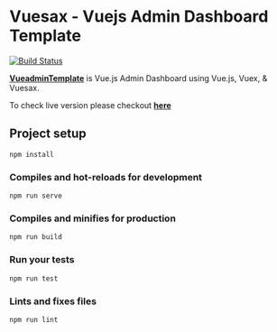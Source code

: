 # Vuesax - Vuejs Admin Dashboard Template

[![Build Status](https://travis-ci.com/kathirr007/VueadminTemplate.svg?branch=master)](https://travis-ci.com/kathirr007/VueadminTemplate)

**[VueadminTemplate](git@github.com:kathirr007/VueadminTemplate)** is Vue.js Admin Dashboard using Vue.js, Vuex, & Vuesax.

To check live version please checkout **[here](https://kathirr007.github.io/VueadminTemplate)**

## Project setup
```
npm install
```

### Compiles and hot-reloads for development
```
npm run serve
```

### Compiles and minifies for production
```
npm run build
```

### Run your tests
```
npm run test
```

### Lints and fixes files
```
npm run lint
```
